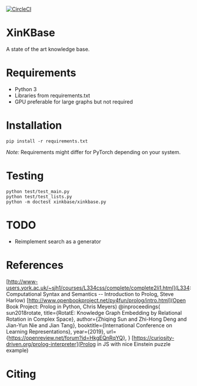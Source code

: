 [![CircleCI](https://circleci.com/gh/tomgrek/xinkbase.svg?style=svg)](https://circleci.com/gh/tomgrek/xinkbase)

# XinKBase

A state of the art knowledge base.

# Requirements

* Python 3
* Libraries from requirements.txt
* GPU preferable for large graphs but not required

# Installation

`pip install -r requirements.txt`

_Note:_ Requirements might differ for PyTorch depending on your system.

# Testing

```
python test/test_main.py
python test/test_lists.py
python -m doctest xinkbase/xinkbase.py
```

# TODO

* Reimplement search as a generator

# References

[http://www-users.york.ac.uk/~sjh1/courses/L334css/complete/complete2li1.html](L334: Computational Syntax and Semantics -- Introduction to Prolog, Steve Harlow)
[http://www.openbookproject.net/py4fun/prolog/intro.html](Open Book Project: Prolog in Python, Chris Meyers)
@inproceedings{
 sun2018rotate,
 title={RotatE: Knowledge Graph Embedding by Relational Rotation in Complex Space},
 author={Zhiqing Sun and Zhi-Hong Deng and Jian-Yun Nie and Jian Tang},
 booktitle={International Conference on Learning Representations},
 year={2019},
 url={https://openreview.net/forum?id=HkgEQnRqYQ},
}
[https://curiosity-driven.org/prolog-interpreter](Prolog in JS with nice Einstein puzzle example)

# Citing

